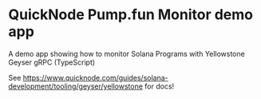 # QuickNode Pump.fun Monitor demo app

A demo app showing how to monitor Solana Programs with Yellowstone Geyser gRPC (TypeScript)

See https://www.quicknode.com/guides/solana-development/tooling/geyser/yellowstone for docs!
